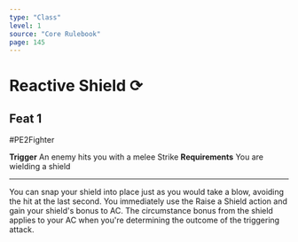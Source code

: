 ```yaml
---
type: "Class"
level: 1
source: "Core Rulebook"
page: 145
---
```

# Reactive Shield ⟳
## Feat 1
#PE2Fighter

**Trigger** An enemy hits you with a melee Strike
**Requirements** You are wielding a shield

---
You can snap your shield into place just as you would take a blow, avoiding the hit at the last second. You immediately use the Raise a Shield action and gain your shield's bonus to AC. The circumstance bonus from the shield applies to your AC when you're determining the outcome of the triggering attack.